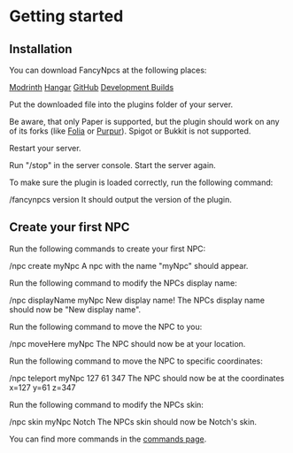 # Getting started

## Installation

<procedure title="Download" type="choices">
    <p>You can download FancyNpcs at the following places:</p>
    <step><a href="https://modrinth.com/plugin/fancynpcs/versions">Modrinth</a></step>
    <step><a href="https://hangar.papermc.io/Oliver/FancyNpcs/versions">Hangar</a></step>
    <step><a href="https://github.com/FancyMcPlugins/FancyNpcs/releases">GitHub</a></step>
    <step><a href="https://jenkins.fancyplugins.de/job/FancyNpcs/">Development Builds</a></step>
</procedure>

<procedure title="Plugins folder">
    <p>Put the downloaded file into the plugins folder of your server.</p>
</procedure>

<warning>Be aware, that only Paper is supported, but the plugin should work on any of its forks (like <a href="https://github.com/PaperMC/Folia">Folia</a> or <a href="https://github.com/PurpurMC/Purpur">Purpur</a>). Spigot or Bukkit is not supported.</warning>

<procedure title="Restart server">
    <p>Restart your server.</p>
    <step>Run "/stop" in the server console.</step>
    <step>Start the server again.</step>
</procedure>

<procedure title="Checking plugin">
    <p>To make sure the plugin is loaded correctly, run the following command:</p>
    <step>/fancynpcs version</step>
    <step>It should output the version of the plugin.</step>
</procedure>

## Create your first NPC

<procedure title="Create NPC">
    <p>Run the following commands to create your first NPC:</p>
    <step>/npc create myNpc</step>
    <step>A npc with the name "myNpc" should appear.</step>
</procedure>

<procedure title="Modify NPCs display name">
    <p>Run the following command to modify the NPCs display name:</p>
    <step>/npc displayName myNpc New display name!</step>
    <step>The NPCs display name should now be "New display name".</step>
</procedure>

<procedure title="Move the NPC to you">
    <p>Run the following command to move the NPC to you:</p>
    <step>/npc moveHere myNpc</step>
    <step>The NPC should now be at your location.</step>
</procedure>

<procedure title="Move the NPC to a specific location">
    <p>Run the following command to move the NPC to specific coordinates:</p>
    <step>/npc teleport myNpc 127 61 347</step>
    <step>The NPC should now be at the coordinates x=127 y=61 z=347</step>
</procedure>

<procedure title="Modify NPCs skin">
    <p>Run the following command to modify the NPCs skin:</p>
    <step>/npc skin myNpc Notch</step>
    <step>The NPCs skin should now be Notch's skin.</step>
</procedure>

<tip title="More commands.">You can find more commands in the <a href="FN-Commands.md">commands page</a>.</tip>
